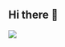 ## Hi there 👋
<img src="https://github.com/user-attachments/assets/c1f1cfa9-eecf-47b4-9cbb-38a97874609c">

<!--
**JJO28/JJO28** is a ✨ _special_ ✨ repository because its `README.md` (this file) appears on your GitHub profile.
![Uploading KakaoTalk_20240816_112739068.png…]()
Here are some ideas to get you started:
- 🔭 I’m currently working on ...
- 🌱 I’m currently learning ...
- 👯 I’m looking to collaborate on ...
- 🤔 I’m looking for help with ...
- 💬 Ask me about ...
- 📫 How to reach me: ...
- 😄 Pronouns: ...
- ⚡ Fun fact: ...
-->
